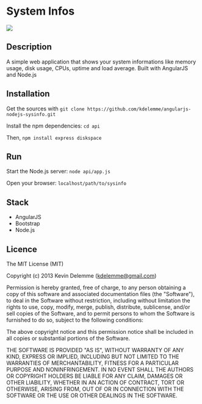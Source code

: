 # System Infos

![][screenshot]

## Description

A simple web application that shows your system informations like memory usage, disk usage, CPUs, uptime and load average.
Built with AngularJS and Node.js


## Installation

Get the sources with `git clone https://github.com/kdelemme/angularjs-nodejs-sysinfo.git`

Install the npm dependencies: `cd api`

Then, `npm install express diskspace`

## Run

Start the Node.js server: `node api/app.js`

Open your browser: `localhost/path/to/sysinfo`

## Stack

* AngularJS
* Bootstrap
* Node.js

## Licence
The MIT License (MIT)

Copyright (c) 2013 Kevin Delemme (kdelemme@gmail.com)

Permission is hereby granted, free of charge, to any person obtaining a copy
of this software and associated documentation files (the "Software"), to deal
in the Software without restriction, including without limitation the rights
to use, copy, modify, merge, publish, distribute, sublicense, and/or sell
copies of the Software, and to permit persons to whom the Software is
furnished to do so, subject to the following conditions:

The above copyright notice and this permission notice shall be included in
all copies or substantial portions of the Software.

THE SOFTWARE IS PROVIDED "AS IS", WITHOUT WARRANTY OF ANY KIND, EXPRESS OR
IMPLIED, INCLUDING BUT NOT LIMITED TO THE WARRANTIES OF MERCHANTABILITY,
FITNESS FOR A PARTICULAR PURPOSE AND NONINFRINGEMENT. IN NO EVENT SHALL THE
AUTHORS OR COPYRIGHT HOLDERS BE LIABLE FOR ANY CLAIM, DAMAGES OR OTHER
LIABILITY, WHETHER IN AN ACTION OF CONTRACT, TORT OR OTHERWISE, ARISING FROM,
OUT OF OR IN CONNECTION WITH THE SOFTWARE OR THE USE OR OTHER DEALINGS IN
THE SOFTWARE.

[screenshot]: http://imageshack.com/a/img51/8079/l30p.png
